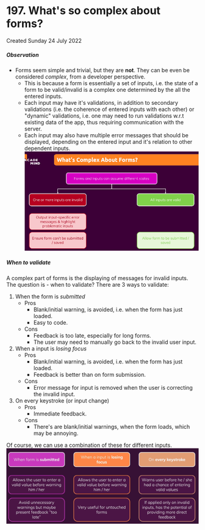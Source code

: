 # 197. What's so complex about forms?
Created Sunday 24 July 2022

##### Observation
- Forms seem simple and trivial, but they are **not**. They can be even be considered *complex*, from a developer perspective.
	- This is because a form is essentially a set of inputs, i.e. the state of a form to be valid/invalid is a complex one determined by the all the entered inputs.
	- Each input may have it's validations, in addition to secondary validations (i.e. the coherence of entered inputs with each other) or "dynamic" validations, i.e. one may need to run validations w.r.t existing data of the app, thus requiring communication with the server.
	- Each input may also have multiple error messages that should be displayed, depending on the entered input and it's relation to other dependent inputs.
	![](../../../../assets/199_Whats_so_complex_about_forms-image-1-ee6df205.png)

##### When to validate
A complex part of forms is the displaying of messages for invalid inputs. The question is - when to validate? There are 3 ways to validate:
1. When the form is *submitted*
	- Pros
		- Blank/initial warning, is avoided, i.e. when the form has just loaded.
		- Easy to code.
	- Cons
		- Feedback is too late, especially for long forms.
		- The user may need to manually go back to the invalid user input.
2. When a input is *losing focus*
	- Pros
		- Blank/initial warning, is avoided, i.e. when the form has just loaded.
		- Feedback is better than on form submission.
	- Cons
		- Error message for input is removed when the user is correcting the invalid input.
3. On every keystroke (or input change)
	- Pros
		- Immediate feedback.
	- Cons
		- There's are blank/initial warnings, when the form loads, which may be annoying.

Of course, we can use a combination of these for different inputs.
![](../../../../assets/199_Whats_so_complex_about_forms-image-2-ee6df205.png)
